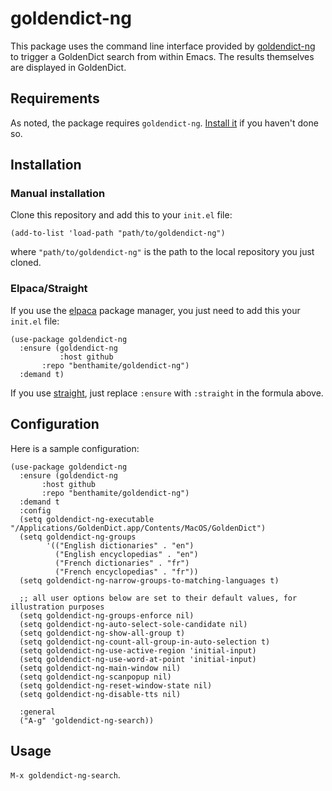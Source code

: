 # goldendict-ng

This package uses the command line interface provided by [goldendict-ng](https://xiaoyifang.github.io/goldendict-ng/topic_commandline/) to trigger a GoldenDict search from within Emacs. The results themselves are displayed in GoldenDict.

## Requirements

As noted, the package requires `goldendict-ng`. [Install it](https://xiaoyifang.github.io/goldendict-ng/install/) if you haven't done so.

## Installation

### Manual installation

Clone this repository and add this to your `init.el` file:

``` emacs-lisp
(add-to-list 'load-path "path/to/goldendict-ng")
```

where `"path/to/goldendict-ng"` is the path to the local repository you just cloned.

### Elpaca/Straight

If you use the [elpaca](https://github.com/progfolio/elpaca) package manager, you just need to add this your `init.el` file:

``` emacs-lisp
(use-package goldendict-ng
  :ensure (goldendict-ng
           :host github
	   :repo "benthamite/goldendict-ng")
  :demand t)
```

If you use [straight](https://github.com/radian-software/straight.el), just replace `:ensure` with `:straight` in the formula above.

## Configuration

Here is a sample configuration:

``` emacs-lisp
(use-package goldendict-ng
  :ensure (goldendict-ng
	   :host github
	   :repo "benthamite/goldendict-ng")
  :demand t
  :config
  (setq goldendict-ng-executable "/Applications/GoldenDict.app/Contents/MacOS/GoldenDict")
  (setq goldendict-ng-groups
        '(("English dictionaries" . "en")
          ("English encyclopedias" . "en")
          ("French dictionaries" . "fr")
          ("French encyclopedias" . "fr"))
  (setq goldendict-ng-narrow-groups-to-matching-languages t)
	
  ;; all user options below are set to their default values, for illustration purposes
  (setq goldendict-ng-groups-enforce nil)
  (setq goldendict-ng-auto-select-sole-candidate nil)
  (setq goldendict-ng-show-all-group t)
  (setq goldendict-ng-count-all-group-in-auto-selection t)
  (setq goldendict-ng-use-active-region 'initial-input)
  (setq goldendict-ng-use-word-at-point 'initial-input)
  (setq goldendict-ng-main-window nil)
  (setq goldendict-ng-scanpopup nil)
  (setq goldendict-ng-reset-window-state nil)
  (setq goldendict-ng-disable-tts nil)
  
  :general
  ("A-g" 'goldendict-ng-search))
```

## Usage

`M-x goldendict-ng-search`.
